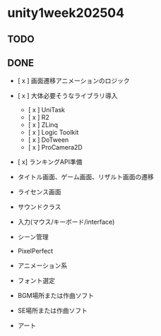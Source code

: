 # unity1week202504

## TODO


## DONE

- [ x ] 画面遷移アニメーションのロジック
- [ x ] 大体必要そうなライブラリ導入
    - [ x ] UniTask
    - [ x ] R2
    - [ x ] ZLinq
    - [ x ] Logic Toolkit
    - [ x ] DoTween
    - [ x ] ProCamera2D
- [ x] ランキングAPI準備

- タイトル画面、ゲーム画面、リザルト画面の遷移
- ライセンス画面

- サウンドクラス
- 入力(マウス/キーボード/interface)
- シーン管理
- PixelPerfect
- アニメーション系
- フォント選定
- BGM場所または作曲ソフト
- SE場所または作曲ソフト
- アート 
